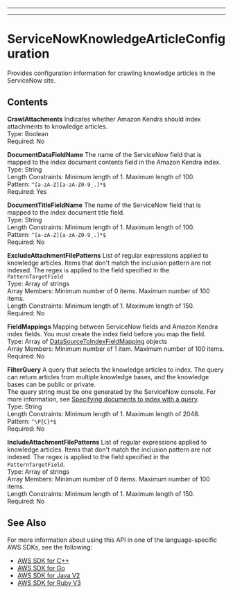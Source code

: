 --------

--------

# ServiceNowKnowledgeArticleConfiguration<a name="API_ServiceNowKnowledgeArticleConfiguration"></a>

Provides configuration information for crawling knowledge articles in the ServiceNow site\.

## Contents<a name="API_ServiceNowKnowledgeArticleConfiguration_Contents"></a>

 **CrawlAttachments**   <a name="Kendra-Type-ServiceNowKnowledgeArticleConfiguration-CrawlAttachments"></a>
Indicates whether Amazon Kendra should index attachments to knowledge articles\.  
Type: Boolean  
Required: No

 **DocumentDataFieldName**   <a name="Kendra-Type-ServiceNowKnowledgeArticleConfiguration-DocumentDataFieldName"></a>
The name of the ServiceNow field that is mapped to the index document contents field in the Amazon Kendra index\.  
Type: String  
Length Constraints: Minimum length of 1\. Maximum length of 100\.  
Pattern: `^[a-zA-Z][a-zA-Z0-9_.]*$`   
Required: Yes

 **DocumentTitleFieldName**   <a name="Kendra-Type-ServiceNowKnowledgeArticleConfiguration-DocumentTitleFieldName"></a>
The name of the ServiceNow field that is mapped to the index document title field\.  
Type: String  
Length Constraints: Minimum length of 1\. Maximum length of 100\.  
Pattern: `^[a-zA-Z][a-zA-Z0-9_.]*$`   
Required: No

 **ExcludeAttachmentFilePatterns**   <a name="Kendra-Type-ServiceNowKnowledgeArticleConfiguration-ExcludeAttachmentFilePatterns"></a>
List of regular expressions applied to knowledge articles\. Items that don't match the inclusion pattern are not indexed\. The regex is applied to the field specified in the `PatternTargetField`   
Type: Array of strings  
Array Members: Minimum number of 0 items\. Maximum number of 100 items\.  
Length Constraints: Minimum length of 1\. Maximum length of 150\.  
Required: No

 **FieldMappings**   <a name="Kendra-Type-ServiceNowKnowledgeArticleConfiguration-FieldMappings"></a>
Mapping between ServiceNow fields and Amazon Kendra index fields\. You must create the index field before you map the field\.  
Type: Array of [DataSourceToIndexFieldMapping](API_DataSourceToIndexFieldMapping.md) objects  
Array Members: Minimum number of 1 item\. Maximum number of 100 items\.  
Required: No

 **FilterQuery**   <a name="Kendra-Type-ServiceNowKnowledgeArticleConfiguration-FilterQuery"></a>
A query that selects the knowledge articles to index\. The query can return articles from multiple knowledge bases, and the knowledge bases can be public or private\.  
The query string must be one generated by the ServiceNow console\. For more information, see [Specifying documents to index with a query](https://docs.aws.amazon.com/kendra/latest/dg/servicenow-query.html)\.   
Type: String  
Length Constraints: Minimum length of 1\. Maximum length of 2048\.  
Pattern: `^\P{C}*$`   
Required: No

 **IncludeAttachmentFilePatterns**   <a name="Kendra-Type-ServiceNowKnowledgeArticleConfiguration-IncludeAttachmentFilePatterns"></a>
List of regular expressions applied to knowledge articles\. Items that don't match the inclusion pattern are not indexed\. The regex is applied to the field specified in the `PatternTargetField`\.  
Type: Array of strings  
Array Members: Minimum number of 0 items\. Maximum number of 100 items\.  
Length Constraints: Minimum length of 1\. Maximum length of 150\.  
Required: No

## See Also<a name="API_ServiceNowKnowledgeArticleConfiguration_SeeAlso"></a>

For more information about using this API in one of the language\-specific AWS SDKs, see the following:
+  [ AWS SDK for C\+\+](https://docs.aws.amazon.com/goto/SdkForCpp/kendra-2019-02-03/ServiceNowKnowledgeArticleConfiguration) 
+  [ AWS SDK for Go](https://docs.aws.amazon.com/goto/SdkForGoV1/kendra-2019-02-03/ServiceNowKnowledgeArticleConfiguration) 
+  [ AWS SDK for Java V2](https://docs.aws.amazon.com/goto/SdkForJavaV2/kendra-2019-02-03/ServiceNowKnowledgeArticleConfiguration) 
+  [ AWS SDK for Ruby V3](https://docs.aws.amazon.com/goto/SdkForRubyV3/kendra-2019-02-03/ServiceNowKnowledgeArticleConfiguration) 